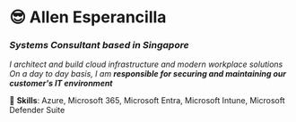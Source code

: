 # 😎 Allen Esperancilla

### _Systems Consultant based in Singapore_

_I architect and build cloud infrastructure and modern workplace solutions_
_On a day to day basis, I am **responsible for securing and maintaining our customer's IT environment**_

🦾 **Skills**: Azure, Microsoft 365, Microsoft Entra, Microsoft Intune, Microsoft Defender Suite
